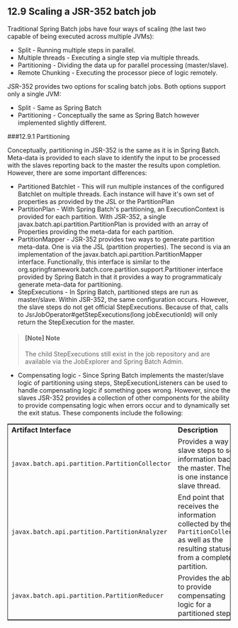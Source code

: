 ## 12.9 Scaling a JSR-352 batch job

Traditional Spring Batch jobs have four ways of scaling (the last two capable of being executed across multiple JVMs):

- Split - Running multiple steps in parallel.
- Multiple threads - Executing a single step via multiple threads.
- Partitioning - Dividing the data up for parallel processing (master/slave).
- Remote Chunking - Executing the processor piece of logic remotely.

JSR-352 provides two options for scaling batch jobs. Both options support only a single JVM:

- Split - Same as Spring Batch
- Partitioning - Conceptually the same as Spring Batch however implemented slightly different.

###12.9.1 Partitioning

Conceptually, partitioning in JSR-352 is the same as it is in Spring Batch. Meta-data is provided to each slave to identify the input to be processed with the slaves reporting back to the master the results upon completion. However, there are some important differences:

- Partitioned Batchlet - This will run multiple instances of the configured Batchlet on multiple threads. Each instance will have it's own set of properties as provided by the JSL or the PartitionPlan
- PartitionPlan - With Spring Batch's partitioning, an ExecutionContext is provided for each partition. With JSR-352, a single javax.batch.api.partition.PartitionPlan is provided with an array of Properties providing the meta-data for each partition.
- PartitionMapper - JSR-352 provides two ways to generate partition meta-data. One is via the JSL (partition properties). The second is via an implementation of the javax.batch.api.partition.PartitionMapper interface. Functionally, this interface is similar to the org.springframework.batch.core.partition.support.Partitioner interface provided by Spring Batch in that it provides a way to programmaticaly generate meta-data for partitioning.
- StepExecutions - In Spring Batch, partitioned steps are run as master/slave. Within JSR-352, the same configuration occurs. However, the slave steps do not get official StepExecutions. Because of that, calls to JsrJobOperator#getStepExecutions(long jobExecutionId) will only return the StepExecution for the master.

>#### [Note]	Note ####
> The child StepExecutions still exist in the job repository and are available via the JobExplorer and Spring Batch Admin.

- Compensating logic - Since Spring Batch implements the master/slave logic of partitioning using steps, StepExecutionListeners can be used to handle compensating logic if something goes wrong. However, since the slaves JSR-352 provides a collection of other components for the ability to provide compensating logic when errors occur and to dynamically set the exit status. These components include the following:


<table style="border-collapse: collapse;border: 0.5pt solid ;"><colgroup><col ><col ></colgroup><tbody><tr><td  >
<span class="bold"><strong>Artifact Interface</strong></span>
</td><td  >
<span class="bold"><strong>Description</strong></span>
</td></tr><tr><td  ><code class="classname">javax.batch.api.partition.PartitionCollector</code></td><td  >Provides a way for slave steps to send information back to the
master. There is one instance per slave thread.</td></tr><tr><td  ><code class="classname">javax.batch.api.partition.PartitionAnalyzer</code></td><td  >End point that receives the information collected by the
<code class="classname">PartitionCollector</code> as well as the resulting
statuses from a completed partition.</td></tr><tr><td  ><code class="classname">javax.batch.api.partition.PartitionReducer</code></td><td style="" >Provides the ability to provide compensating logic for a partitioned
step.</td></tr></tbody></table>

